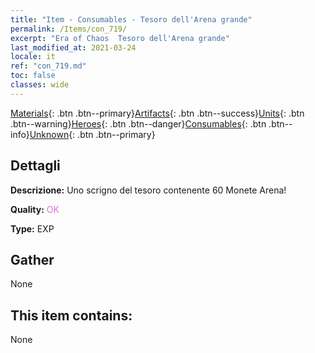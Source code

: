 ```yaml
---
title: "Item - Consumables - Tesoro dell'Arena grande"
permalink: /Items/con_719/
excerpt: "Era of Chaos  Tesoro dell'Arena grande"
last_modified_at: 2021-03-24
locale: it
ref: "con_719.md"
toc: false
classes: wide
---
```

 [Materials](/it/Items/){: .btn .btn--primary}[Artifacts](/it/Items/Artifacts/){: .btn .btn--success}[Units](/it/Items/Units/){: .btn .btn--warning}[Heroes](/it/Items/Heroes/){: .btn .btn--danger}[Consumables](/it/Items/Consumables/){: .btn .btn--info}[Unknown](/it/Items/Unknown/){: .btn .btn--primary}

## Dettagli
 **Descrizione:** Uno scrigno del tesoro contenente 60 Monete Arena!

 **Quality:** <span style="color: #DA70D6">OK</span>

 **Type:** EXP

## Gather

  None

## This item contains:

  None

